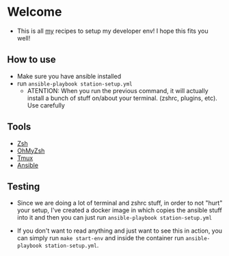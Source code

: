 # Welcome
* This is all [my](https://twitter.com/bragamat_) recipes to setup my developer env! I hope this
fits you well!

## How to use
* Make sure you have ansible installed
* run `ansible-playbook station-setup.yml`
  * ATENTION: When you run the previous command, it will actually install a
    bunch of stuff on/about your terminal. (zshrc, plugins, etc). Use carefully


## Tools
* [Zsh](https://www.zsh.org/)
* [OhMyZsh](https://ohmyz.sh/)
* [Tmux](https://github.com/tmux/tmux)
* [Ansible](https://github.com/ansible/ansible)


## Testing
* Since we are doing a lot of terminal and zshrc stuff, in order to not "hurt"
  your setup, I've created a docker image in which copies the ansible stuff into
  it and then you can just run `ansible-playbook station-setup.yml`

* If you don't want to read anything and just want to see this in action, you
  can simply run `make start-env` and inside the container run `ansible-playbook station-setup.yml`.
